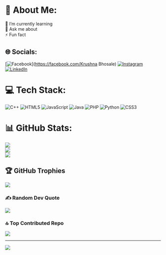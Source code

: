 # 💫 About Me:
🌱 I’m currently learning<br>💬 Ask me about<br>⚡ Fun fact


## 🌐 Socials:
[![Facebook](https://img.shields.io/badge/Facebook-%231877F2.svg?logo=Facebook&logoColor=white)](https://facebook.com/Krushna Bhosale) [![Instagram](https://img.shields.io/badge/Instagram-%23E4405F.svg?logo=Instagram&logoColor=white)](https://instagram.com/krushna_bhosale_17) [![LinkedIn](https://img.shields.io/badge/LinkedIn-%230077B5.svg?logo=linkedin&logoColor=white)](https://linkedin.com/in/www.linkedin.com/in/krushna-bhosale-2861b52b1) 

# 💻 Tech Stack:
![C++](https://img.shields.io/badge/c++-%2300599C.svg?style=for-the-badge&logo=c%2B%2B&logoColor=white) ![HTML5](https://img.shields.io/badge/html5-%23E34F26.svg?style=for-the-badge&logo=html5&logoColor=white) ![JavaScript](https://img.shields.io/badge/javascript-%23323330.svg?style=for-the-badge&logo=javascript&logoColor=%23F7DF1E) ![Java](https://img.shields.io/badge/java-%23ED8B00.svg?style=for-the-badge&logo=openjdk&logoColor=white) ![PHP](https://img.shields.io/badge/php-%23777BB4.svg?style=for-the-badge&logo=php&logoColor=white) ![Python](https://img.shields.io/badge/python-3670A0?style=for-the-badge&logo=python&logoColor=ffdd54) ![CSS3](https://img.shields.io/badge/css3-%231572B6.svg?style=for-the-badge&logo=css3&logoColor=white)
# 📊 GitHub Stats:
![](https://github-readme-stats.vercel.app/api?username=Krushna58&theme=dark&hide_border=false&include_all_commits=false&count_private=false)<br/>
![](https://github-readme-streak-stats.herokuapp.com/?user=Krushna58&theme=dark&hide_border=false)<br/>
![](https://github-readme-stats.vercel.app/api/top-langs/?username=Krushna58&theme=dark&hide_border=false&include_all_commits=false&count_private=false&layout=compact)

## 🏆 GitHub Trophies
![](https://github-profile-trophy.vercel.app/?username=Krushna58&theme=radical&no-frame=false&no-bg=false&margin-w=4)

### ✍️ Random Dev Quote
![](https://quotes-github-readme.vercel.app/api?type=horizontal&theme=radical)

### 🔝 Top Contributed Repo
![](https://github-contributor-stats.vercel.app/api?username=Krushna58&limit=5&theme=dark&combine_all_yearly_contributions=true)

---
[![](https://visitcount.itsvg.in/api?id=Krushna58&icon=0&color=0)](https://visitcount.itsvg.in)

<!-- Proudly created with GPRM ( https://gprm.itsvg.in ) -->
